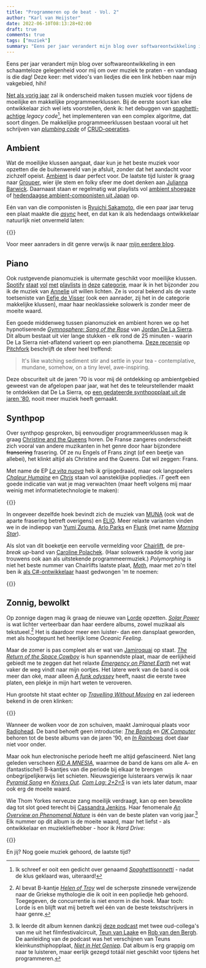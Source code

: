 ```yaml
---
title: "Programmeren op de beat - Vol. 2"
author: "Karl van Heijster"
date: 2022-06-10T08:13:28+02:00
draft: true
comments: true
tags: ["muziek"]
summary: "Eens per jaar verandert mijn blog over softwareontwikkeling in een schaamteloze gelegenheid voor mij om over muziek te praten - en vandaag is die dag! Deze keer: met video's van liedjes die een link hebben naar mijn vakgebied, hihi!"
---
```


Eens per jaar verandert mijn blog over softwareontwikkeling in een schaamteloze gelegenheid voor mij om over muziek te praten - en vandaag is die dag! Deze keer: met video's van liedjes die een link hebben naar mijn vakgebied, hihi!


[Net als vorig jaar](/blog/21/07/programmeren-op-de-beat/) zal ik onderscheid maken tussen muziek voor tijdens de moeilijke en makkelijke programmeerklussen. Bij de eerste soort kan elke ontwikkelaar zich wel iets voorstellen, denk ik: het debuggen van [spaghetti-achtige](https://en.wikipedia.org/wiki/Spaghetti_code) *legacy code*[^1], het implementeren van een complex algoritme, dat soort dingen. De makkelijke programmeerklussen bestaan vooral uit het schrijven van [*plumbing code*](https://www.karllhughes.com/posts/plumbing) of [CRUD-operaties](https://en.wikipedia.org/wiki/Create,_read,_update_and_delete). 


## Ambient


Wat de moeilijke klussen aangaat, daar kun je het beste muziek voor opzetten die de buitenwereld van je afsluit, zonder dat het aandacht voor zichzelf opeist. [Ambient](https://en.wikipedia.org/wiki/Ambient_music) is daar perfect voor. De laatste tijd luister ik graag naar [Grouper](https://open.spotify.com/artist/31uyAcnY0kjjKKIQZMKX4i?si=mjsh0wo9TuWJBpUfRhEmzw), wier ijle stem en folky sfeer me doet denken aan [Julianna Barwick](https://open.spotify.com/artist/0HWfFWL4vVrbaBQqxVCwCi?si=mYYJl0qhTJuk7mnI_Eho4g). Daarnaast staan er regelmatig wat playlists vol [ambient shoegaze](https://open.spotify.com/playlist/37i9dQZF1DWYIlyW5yvFjI?si=3a44680bb2c148fe) of [hedendaagse ambient-componisten uit Japan](https://open.spotify.com/playlist/37i9dQZF1DX5pzlFKAwpZ5?si=5d4709f5ad614343) op. 


Eén van van die componisten is [Ryuichi Sakamoto](https://open.spotify.com/artist/1tcgfoMTT1szjUeaikxRjA?si=0VYh7FyLT6WL73ClEKW62g), die een paar jaar terug een plaat maakte die [*async*](https://open.spotify.com/album/55BwNuGPkSSKOCBkTSCQWA?si=ma1SiclmRnKFJAcAJEIoyw) heet, en dat kan ik als hedendaags ontwikkelaar natuurlijk niet onvermeld laten:


{{<youtube id="FpR3VJwYHZY" title="Ryuichi Sakamoto - Life, Life (from async)" >}}
<br/>


Voor meer aanraders in dit genre verwijs ik naar [mijn eerdere blog](/blog/21/07/programmeren-op-de-beat/).


## Piano


Ook rustgevende pianomuziek is uitermate geschikt voor moeilijke klussen. [Spotify](https://open.spotify.com/playlist/37i9dQZF1DX4sWSpwq3LiO?si=42fcc22dfaf94729) [staat](https://open.spotify.com/playlist/37i9dQZF1DWURCUKHUKWCX?si=14cb2103b63546ac) [vol](https://open.spotify.com/playlist/7xhcF9ddiyF8Skbd1tenro?si=2ece5efd16344bce) [met](https://open.spotify.com/playlist/37i9dQZF1DX1s9knjP51Oa?si=3dc487440cfa42ff) [playlists](https://open.spotify.com/playlist/37i9dQZF1DX9etR9S28cIo?si=e99663a4d36d4e9a) [in](https://open.spotify.com/playlist/37i9dQZF1DX7K31D69s4M1?si=fb9a5f0911dc4868) [deze](https://open.spotify.com/playlist/37i9dQZF1DWTC99MCpbjP8?si=342907c120b74c4b) [categorie](https://open.spotify.com/playlist/37i9dQZF1DX03b46zi3S82?si=74670fd8fb6243e6), maar ik in het bijzonder zou ik de muziek van [Annelie](https://open.spotify.com/artist/0Rm9NmU9uyvf7tfVt4YNKC?si=LYdVuLe2RQKIDSsAwkvBLA) uit willen lichten. Ze is vooral bekend als de vaste toetseniste van [Eefje de Visser](https://open.spotify.com/artist/33KABng8GO42ojFJVcABxQ?si=DlhZNb-5S4mLXFPj5En_Kw) (ook een aanrader, zij het in de categorie makkelijke klussen), maar haar neoklassieke solowerk is zonder meer de moeite waard.


Een goede middenweg tussen pianomuziek en ambient horen we op het hypnotiserende [*Gymnosphere: Song of the Rose*](https://open.spotify.com/album/20sKBptJV69qrBXUEQVlzp?si=eQI8LXIEQl6wjy6g3FFaRA) van [Jordan De La Sierra](https://open.spotify.com/artist/0C31G6WRrM2kEf5q8Yn2Pf?si=1HecrlkiTay4aT7zgUFypg). Dit album bestaat uit vier lange stukken - elk rond de 25 minuten - waarin De La Sierra niet-aflatend varieert op een pianothema. [Deze recensie](https://pitchfork.com/reviews/albums/19994-gymnosphere-song-of-the-rose/) op [Pitchfork](https://pitchfork.com/) beschrijft de sfeer heel treffend:


> It's like watching sediment stir and settle in your tea - contemplative, mundane, somehow, on a tiny level, awe-inspiring.


Deze obscuriteit uit de jaren '70 is voor mij dé ontdekking op ambientgebied geweest van de afgelopen paar jaar, wat het des te teleurstellender maakt te ontdekken dat De La Sierra, op [een gedateerde synthpopplaat uit de jaren '80](https://open.spotify.com/album/2UcClgvv6SIBUelzwSX6du?si=35CTdIPCQnCAk5CV6nYNXA), nooit meer muziek heeft gemaakt.


## Synthpop


Over synthpop gesproken, bij eenvoudiger programmeerklussen mag ik graag [Christine and the Queens](https://open.spotify.com/artist/04vj3iPUiVh5melWr0w3xT?si=rXb60VJnQsqqJVF-TFWkHQ) horen. De Franse zangeres onderscheidt zich vooral van andere muzikanten in het genre door haar bijzondere ~~fransering~~ frasering. Of ze nu Engels of Frans zingt (of een beetje van allebei), het klinkt altijd als Christine and the Queens. Dat wil zeggen: Frans.


Met name de EP [*La vita nuova*](https://open.spotify.com/album/0iyzHNJTyl7G9vNwp3B8iQ?si=7LoSQc31Stm56v6WfLQqYA) heb ik grijsgedraaid, maar ook langspelers [*Chaleur Humaine*](https://open.spotify.com/album/3jc4mNSSIjakdzeD63qpQt?si=zlNGHCdjT227--FQ_Gj-Pg) en [*Chris*](https://open.spotify.com/album/08LcAgUEeFV4tM3WPPpbYh?si=t6VhgcfjRK6LTT6WYz9cSw) staan vol aansteklijke popliedjes. *iT* geeft een goede indicatie van wat je mag verwachten (maar heeft volgens mij maar weinig met informatietechnologie te maken):


{{<youtube id="i9XeN3MSbyk" title="Christine and the Queens - iT (Audio Officiel)" >}}
<br/>


In ongeveer dezelfde hoek bevindt zich de muziek van [MUNA](https://open.spotify.com/artist/6xdRb2GypJ7DqnWAI2mHGn?si=xpmy5K1fTUOfIY1mdwzUUg) (ook wat de aparte frasering betreft overigens) en [ELIO](https://open.spotify.com/artist/6xgvgzXNv3ymcITXTrxRaA?si=PMPnIxwURUKZiuIZWpinAA). Meer relaxte varianten vinden we in de indiepop van [Yumi Zouma](https://open.spotify.com/artist/4tPyCwWrsvZ8OKYl7QRavL?si=ToU9yD_YRquqZ-ou1az4kw), [Arlo Parks](https://open.spotify.com/artist/4kIwETcbpuFgRukE8o7Opx?si=JaRDT-eiSnujI_ObnuKbPw) en [Flunk](https://open.spotify.com/artist/1Tz1kM5vFyBpzD22fHW609?si=7_pRcPkbROOEq8hqNQgr2g) (met name [*Morning Star*](https://open.spotify.com/album/5CcQRGb2CV6AofHROdyvHg?si=LZqDZzvvSgCl_MfeRRPlag)).


Als slot van dit boeketje een eervolle vermelding voor [Chairlift](https://open.spotify.com/artist/7hAolICGSgXJuM6DUpK5rp?si=ou5FtyNjSL-WzfiqDHnc1A), de pre-*break up*-band van [Caroline Polachek](https://open.spotify.com/artist/4Ge8xMJNwt6EEXOzVXju9a?si=bSWro4AVRgiZ7WQl5dwIhw). (Haar solowerk raadde ik vorig jaar trouwens ook aan als uitstekende programmeermuziek.) *Polymorphing* is niet het beste nummer van Chairlifts laatste plaat, [*Moth*](https://open.spotify.com/album/4j7QJ7DKZ0cBsNuD7GmJFx?si=shdmAz5MSFaFTgix55B4nQ), maar met zo'n titel ben ik [als C#-ontwikkelaar](https://docs.microsoft.com/en-us/dotnet/csharp/fundamentals/object-oriented/polymorphism) haast gedwongen 'm te noemen:


{{<youtube id="D1cYnXYiQvc" title="Chairlift - Polymorphing (Video)" >}}
<br/>


## Zonnig, bewolkt


Op zonnige dagen mag ik graag de nieuwe van [Lorde](https://open.spotify.com/artist/163tK9Wjr9P9DmM0AVK7lm?si=7XDWEP9BQTeidfkUAtgB7g) opzetten. [*Solar Power*](https://open.spotify.com/album/3lK2JRwfIOn2NaYtgEGTmZ?si=i_QKqEhMQvudxk-MjV56-g) is wat lichter verteerbaar dan haar eerdere albums, zowel muzikaal als tekstueel.[^2] Het is daardoor meer een luister- dan een dansplaat geworden, met als hoogtepunt het heerlijk lome *Oceanic Feeling*.


Maar de zomer is pas compleet als er wat van [Jamiroquai](https://open.spotify.com/artist/6J7biCazzYhU3gM9j1wfid?si=fDFNrWcHS6GcduTz8e-yZQ) op staat. [*The Return of the Space Cowboy*](https://open.spotify.com/album/3emhnEQ76nUUehouSvnGxk?si=wJus2dOfQteGjRajkh1tyw) is hun spannendste plaat, maar de eerlijkheid gebiedt me te zeggen dat het relaxte [*Emergency on Planet Earth*](https://open.spotify.com/album/0SeTonJJPjy57LqiCDmeEM?si=lx1JsV7cRaKOmraKQ7r-tw) net wat vaker de weg vindt naar mijn oortjes. Het latere werk van de band is ook meer dan oké, maar alleen [*A funk odyssey*](https://open.spotify.com/album/6cLYs4e403jQk6PJ8PG9rs?si=YCgby9jsQ96fLfbc_H-2hA) heeft, naast die eerste twee platen, een plekje in mijn hart weten te veroveren.


Hun grootste hit staat echter op [*Travelling Without Moving*](https://open.spotify.com/album/4yrrPNjd9RcqnuDnoEhlER?si=VMo1vWNUT96rZwgTiv3B1A) en zal iedereen bekend in de oren klinken:


{{<youtube id="4JkIs37a2JE" title="Jamiroquai - Virtual Insanity (Official Video)" >}}
<br/>


Wanneer de wolken voor de zon schuiven, maakt Jamiroquai plaats voor [Radiohead](https://open.spotify.com/artist/4Z8W4fKeB5YxbusRsdQVPb?si=Yszxw2qaSzebRJWM4Jxtlg). De band behoeft geen introductie: [*The Bends*](https://open.spotify.com/album/35UJLpClj5EDrhpNIi4DFg?si=zirNCQDYTU2XVxhkEY7arg) en [*OK Computer*](https://open.spotify.com/album/6dVIqQ8qmQ5GBnJ9shOYGE?si=0PPAp1HhTSSyNV2g0XQLJQ) behoren tot de beste albums van de jaren '90, en [*In Rainbows*](https://open.spotify.com/album/5vkqYmiPBYLaalcmjujWxK?si=ormdaiKuQ3ebvn0uQYNA7g) doet daar niet voor onder. 


Maar ook hun electronische periode heeft me altijd gefascineerd. Niet lang geleden verscheen [*KID A MNESIA*](https://open.spotify.com/album/6ofEQubaL265rIW6WnCU8y?si=aJcs8PGeSWushi_OMdnR0Q), waarmee de band de kans om alle A- en (fantastische!) B-kantjes van die periode bij elkaar te brengen onbegrijpelijkerwijs liet schieten. Nieuwsgierige luisteraars verwijs ik naar [*Pyramid Song*](https://open.spotify.com/album/6aYOvzWaJHy63Oxn0dA7PX?si=tv41Dfd7RwSWoelihH5cqQ) en [*Knives Out*](https://open.spotify.com/album/0UdwSRhHBXNG0EGulH41ls?si=cg-zzUBbSv2jAkt40ilw1w). [*Com Lag: 2+2=5*](https://open.spotify.com/album/5FI5652iVfs27I7zueBt6l?si=nDPtGuldSSSnAUXdc7Nj1Q) is van iets later datum, maar ook erg de moeite waard.


Wie Thom Yorkes nerveuze zang moeilijk verdraagt, kan op een bewolkte dag tot slot goed terecht bij [Cassandra Jenkins](https://open.spotify.com/artist/1WVGbBnzZ5WLZ2PfesIHik?si=ayH9bfwoQTeLyNH2_Fuosw). Haar fenomenale [*An Overview on Phenomenal Nature*](https://open.spotify.com/album/0QURjDbfsPsDa5R4sgkjV9?si=JKBamwnPTz2g4rxY3Cbe_g) is één van de beste platen van vorig jaar.[^3] Elk nummer op dit album is de moeite waard, maar het liefst - als ontwikkelaar en muziekliefhebber - hoor ik *Hard Drive*:


{{<youtube id="eW8XoovSlsM" title="Hard Drive" >}}
<br/>


En jij? Nog goeie muziek gehoord, de laatste tijd?


[^1]: Ik schreef er ooit een gedicht over genaamd [*Spaghettisonnetti*](/blog/22/01/twee-sonnetten-over-software-ontwikkelen/) - nadat de klus geklaard was, uiteraard!


[^2]: Al bevat B-kantje [*Helen of Troy*](https://open.spotify.com/track/5luI0qmsWNYRRTJCWn8rcb?si=aa71e64e23004040) wel de scherpste zinsnede verwijzende naar de Griekse mythologie die ik ooit in een popliedje heb gehoord. Toegegeven, de concurrentie is niet enorm in die hoek. Maar toch: Lorde is en blijft wat mij betreft wel één van de beste tekstschrijvers in haar genre.


[^3]: Ik leerde dit album kennen dankzij [deze podcast](https://www.mixcloud.com/opensourceradio/storytelling-in-muziek-w-teun-van-laake-rob-van-den-bergh-10-12-2021/) met twee oud-collega's van me uit het filmfestivalcircuit, [Teun van Laake](https://www.teunvanlaake.nl/) en [Rob van den Bergh](https://www.linkedin.com/in/rob-van-den-bergh-5428b2a1). De aanleiding van de podcast was het verschijnen van Teuns kleinkunsthiphopplaat, [*Niet in Het Geniep*](https://open.spotify.com/album/4fgsoLYAQr479wdA94q4iY?si=gfdEBKgjTj2vGCcAHiUShg). Dat album is erg grappig om naar te luisteren, maar eerlijk gezegd totáál niet geschikt voor tijdens het programmeren.
